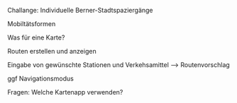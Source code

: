 Challange: Individuelle Berner-Stadtspaziergänge

Mobiltätsformen 

Was für eine Karte? 

Routen erstellen und anzeigen



Eingabe von  gewünschte Stationen und Verkehsamittel
--> Routenvorschlag


ggf Navigationsmodus

Fragen: Welche Kartenapp verwenden?
